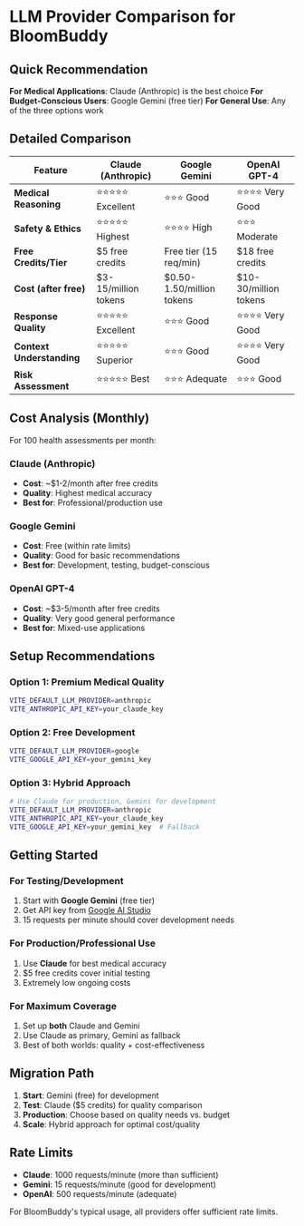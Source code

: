 # LLM Provider Comparison for BloomBuddy

## Quick Recommendation

**For Medical Applications**: Claude (Anthropic) is the best choice
**For Budget-Conscious Users**: Google Gemini (free tier)
**For General Use**: Any of the three options work

## Detailed Comparison

| Feature | Claude (Anthropic) | Google Gemini | OpenAI GPT-4 |
|---------|-------------------|---------------|--------------|
| **Medical Reasoning** | ⭐⭐⭐⭐⭐ Excellent | ⭐⭐⭐ Good | ⭐⭐⭐⭐ Very Good |
| **Safety & Ethics** | ⭐⭐⭐⭐⭐ Highest | ⭐⭐⭐⭐ High | ⭐⭐⭐ Moderate |
| **Free Credits/Tier** | $5 free credits | Free tier (15 req/min) | $18 free credits |
| **Cost (after free)** | $3-15/million tokens | $0.50-1.50/million tokens | $10-30/million tokens |
| **Response Quality** | ⭐⭐⭐⭐⭐ Excellent | ⭐⭐⭐ Good | ⭐⭐⭐⭐ Very Good |
| **Context Understanding** | ⭐⭐⭐⭐⭐ Superior | ⭐⭐⭐ Good | ⭐⭐⭐⭐ Very Good |
| **Risk Assessment** | ⭐⭐⭐⭐⭐ Best | ⭐⭐⭐ Adequate | ⭐⭐⭐ Good |

## Cost Analysis (Monthly)

For 100 health assessments per month:

### Claude (Anthropic)
- **Cost**: ~$1-2/month after free credits
- **Quality**: Highest medical accuracy
- **Best for**: Professional/production use

### Google Gemini
- **Cost**: Free (within rate limits)
- **Quality**: Good for basic recommendations
- **Best for**: Development, testing, budget-conscious

### OpenAI GPT-4
- **Cost**: ~$3-5/month after free credits
- **Quality**: Very good general performance
- **Best for**: Mixed-use applications

## Setup Recommendations

### Option 1: Premium Medical Quality
```bash
VITE_DEFAULT_LLM_PROVIDER=anthropic
VITE_ANTHROPIC_API_KEY=your_claude_key
```

### Option 2: Free Development
```bash
VITE_DEFAULT_LLM_PROVIDER=google
VITE_GOOGLE_API_KEY=your_gemini_key
```

### Option 3: Hybrid Approach
```bash
# Use Claude for production, Gemini for development
VITE_DEFAULT_LLM_PROVIDER=anthropic
VITE_ANTHROPIC_API_KEY=your_claude_key
VITE_GOOGLE_API_KEY=your_gemini_key  # Fallback
```

## Getting Started

### For Testing/Development
1. Start with **Google Gemini** (free tier)
2. Get API key from [Google AI Studio](https://ai.google.dev)
3. 15 requests per minute should cover development needs

### For Production/Professional Use
1. Use **Claude** for best medical accuracy
2. $5 free credits cover initial testing
3. Extremely low ongoing costs

### For Maximum Coverage
1. Set up **both** Claude and Gemini
2. Use Claude as primary, Gemini as fallback
3. Best of both worlds: quality + cost-effectiveness

## Migration Path

1. **Start**: Gemini (free) for development
2. **Test**: Claude ($5 credits) for quality comparison
3. **Production**: Choose based on quality needs vs. budget
4. **Scale**: Hybrid approach for optimal cost/quality

## Rate Limits

- **Claude**: 1000 requests/minute (more than sufficient)
- **Gemini**: 15 requests/minute (good for development)
- **OpenAI**: 500 requests/minute (adequate)

For BloomBuddy's typical usage, all providers offer sufficient rate limits.
